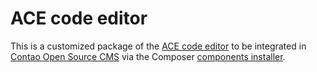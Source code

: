 ACE code editor
===============

This is a customized package of the [ACE code editor][1] to be integrated in
[Contao Open Source CMS][2] via the Composer [components installer][3].


[1]: http://ace.c9.io/
[2]: https://contao.org
[3]: http://robloach.github.io/component-installer/
